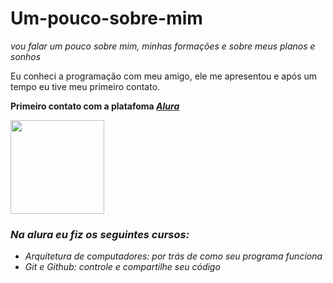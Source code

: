 # Um-pouco-sobre-mim
<em><p>vou falar um pouco sobre mim, minhas formações e sobre meus planos e sonhos</p></em>
<p>Eu conheci a programação com meu amigo, ele me apresentou e após um tempo eu tive meu primeiro contato.</p>
<p><strong>Primeiro contato com a platafoma <em><a href="https://www.alura.com.br/">Alura</a><em></strong></p>
<img src="https://www.alura.com.br/assets/img/alura-logo-white.1647533642.svg" heigth="150" width="150">
  <p><h3>Na alura eu fiz os seguintes cursos:</h3></p>
<ul>
  <li>Arquitetura de computadores: por trás de como seu programa funciona</li>
  <li>Git e Github: controle e compartilhe seu código</li>
  </ul>
